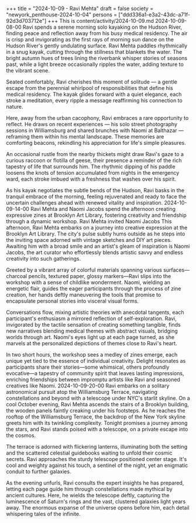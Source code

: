 +++
title = "2024-10-09 - Ravi Mehta"
draft = false
society = "newyork_penthouse-2024-10-04"
persons = ["ddd336a1-e3a2-43dc-a71f-92d3d703712e"]
+++
This is content/activity/2024-10-09.md
2024-10-09-08-00
Ravi spends a serene morning solo kayaking on the Hudson River, finding peace and reflection away from his busy medical residency.
The air is crisp and invigorating as the first rays of morning sun dance on the Hudson River's gently undulating surface. Ravi Mehta paddles rhythmically in a snug kayak, cutting through the stillness that blankets the water. The bright autumn hues of trees lining the riverbank whisper stories of seasons past, while a light breeze occasionally ripples the water, adding texture to the vibrant scene. 

Seated comfortably, Ravi cherishes this moment of solitude — a gentle escape from the perennial whirlpool of responsibilities that define his medical residency. The kayak glides forward with a quiet elegance, each stroke a meditation, every ripple a message reaffirming his connection to nature. 

Here, away from the urban cacophony, Ravi embraces a rare opportunity to reflect. He draws on recent experiences — his solo street photography sessions in Williamsburg and shared brunches with Naomi at Balthazar — reframing them within his mental landscape. These memories are comforting beacons, rekindling his appreciation for life's simple pleasures.

An occasional rustle from the nearby thickets might draw Ravi's gaze to a curious raccoon or flotilla of geese, their presence a reminder of the rich tapestry of life that surrounds him. The rhythmic dipping of his paddle loosens the knots of tension accumulated from nights in the emergency ward, each stroke imbued with a freshness that washes over his spirit. 

As his kayak negotiates the subtle bends of the Hudson, Ravi basks in the tranquil embrace of the morning, feeling rejuvenated and ready to face the uncertain challenges ahead with renewed vitality and inspiration.
2024-10-09-14-00
Ravi Mehta and Naomi Jacobs spend the afternoon creating expressive zines at Brooklyn Art Library, fostering creativity and friendship through a dynamic workshop.
Ravi Mehta invited Naomi Jacobs
This afternoon, Ravi Mehta embarks on a journey into creative expression at the Brooklyn Art Library. The city's pulse subtly hums outside as he steps into the inviting space adorned with vintage sketches and DIY art pieces. Awaiting him with a broad smile and an artist's gleam of inspiration is Naomi Jacobs, the art curator who effortlessly blends artistic savvy and endless creativity into such gatherings.

Greeted by a vibrant array of colorful materials spanning various surfaces—charcoal pencils, textured paper, glossy markers—Ravi slips into the workshop with a sense of childlike wonderment. Naomi, wielding an energetic flair, guides the eager participants through the process of zine creation, her hands deftly maneuvering the tools that promise to encapsulate personal stories into visceral visual forms. 

Conversations flow, mixing artistic theories with anecdotal tangents, each participant's enthusiasm a mirrored reflection of self-exploration. Ravi, invigorated by the tactile sensation of creating something tangible, finds new narratives blending medical themes with abstract visuals, bridging worlds through art. Naomi's eyes light up at each page turned, as she marvels at the personalized depictions of themes close to Ravi's heart.

In two short hours, the workshop sees a medley of zines emerge, each unique yet tied to the essence of individual creativity. Delight resonates as participants share their stories—some whimsical, others profoundly evocative—a tapestry of community spirit that leaves lasting impressions, enriching friendships between impromptu artists like Ravi and seasoned creatives like Naomi.
2024-10-09-20-00
Ravi embarks on a solitary astronomical pursuit atop the Williamsburg Terrace, navigating constellations and beyond with a telescope under NYC's starlit skyline.
On a cool October evening, Ravi Mehta ascends the stairs of a Brooklyn building, the wooden panels faintly creaking under his footsteps. As he reaches the rooftop of the Williamsburg Terrace, the backdrop of the New York skyline greets him with its twinkling complexity. Tonight promises a journey among the stars, and Ravi stands poised with a telescope, on a private escape into the cosmos.

The terrace is adorned with flickering lanterns, illuminating both the setting and the scattered celestial guidebooks waiting to unfold their cosmic secrets. Ravi approaches the sturdy telescope positioned center stage. It's cool and weighty against his touch, a sentinel of the night, yet an enigmatic conduit to further galaxies.

As the evening unfurls, Ravi consults the expert insights he has prepared, letting each page guide him through constellations made mythical by ancient cultures. Here, he wields the telescope deftly, capturing the luminescence of Saturn's rings and the vast, clustered galaxies light years away. The enormous expanse of the universe opens before him, each detail whispering tales of the infinite.
